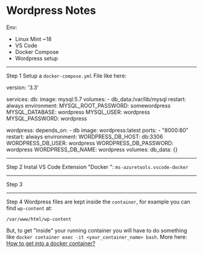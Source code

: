 # Wordpress Notes

Env:

 - Linux Mint ~18
 - VS Code
 - Docker Compose 
 - Wordpress setup 

***
Step 1
Setup a `docker-compose.yml` File like here:

  version: '3.3'

services:
   db:
     image: mysql:5.7
     volumes:
       - db_data:/var/lib/mysql
     restart: always
     environment:
       MYSQL_ROOT_PASSWORD: somewordpress
       MYSQL_DATABASE: wordpress
       MYSQL_USER: wordpress
       MYSQL_PASSWORD: wordpress

   wordpress:
     depends_on:
       - db
     image: wordpress:latest
     ports:
       - "8000:80"
     restart: always
     environment:
       WORDPRESS_DB_HOST: db:3306
       WORDPRESS_DB_USER: wordpress
       WORDPRESS_DB_PASSWORD: wordpress
       WORDPRESS_DB_NAME: wordpress
volumes:
    db_data: {}


***
Step 2
Instal VS Code Extension "Docker ":
 `ms-azuretools.vscode-docker`
***
Step 3


***
Step 4
Wordpress files are kept inside the `container`, for example you can find `wp-content` at:

```
/var/www/html/wp-content
```

But, to get "inside" your running container you will have to do something like `docker container exec -it <your_container_name> bash`. More here: [How to get into a docker container?](https://stackoverflow.com/questions/30172605/how-to-get-into-a-docker-container)
<!--stackedit_data:
eyJoaXN0b3J5IjpbLTE0NjIwMDg2ODgsLTEwMDk2MzIwMSwtNz
Q5ODU1MDk0XX0=
-->